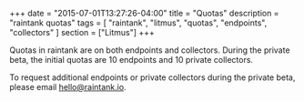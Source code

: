 +++
date = "2015-07-01T13:27:26-04:00"
title = "Quotas"
description = "raintank quotas"
tags = [ "raintank", "litmus", "quotas", "endpoints", "collectors" ]
section = ["Litmus"]
+++

Quotas in raintank are on both endpoints and collectors. During the private beta, the initial quotas are 10 endpoints and 10 private collectors.

To request additional endpoints or private collectors during the private beta, please email [hello@raintank.io](mailto:hello@raintank.io).